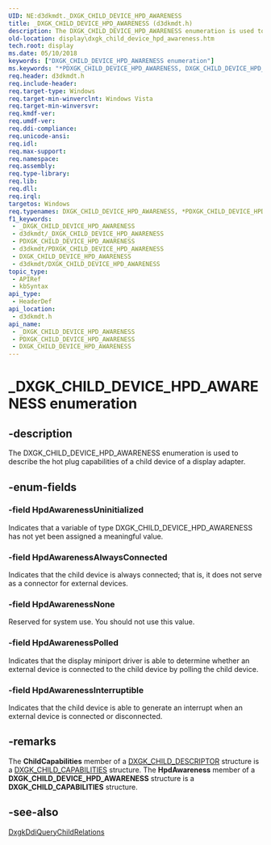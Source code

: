 ```yaml
---
UID: NE:d3dkmdt._DXGK_CHILD_DEVICE_HPD_AWARENESS
title: _DXGK_CHILD_DEVICE_HPD_AWARENESS (d3dkmdt.h)
description: The DXGK_CHILD_DEVICE_HPD_AWARENESS enumeration is used to describe the hot plug capabilities of a child device of a display adapter.
old-location: display\dxgk_child_device_hpd_awareness.htm
tech.root: display
ms.date: 05/10/2018
keywords: ["DXGK_CHILD_DEVICE_HPD_AWARENESS enumeration"]
ms.keywords: "*PDXGK_CHILD_DEVICE_HPD_AWARENESS, DXGK_CHILD_DEVICE_HPD_AWARENESS, DXGK_CHILD_DEVICE_HPD_AWARENESS enumeration [Display Devices], DmEnums_1d5801e8-cb03-4409-a037-b25242176eea.xml, HpdAwarenessAlwaysConnected, HpdAwarenessInterruptible, HpdAwarenessNone, HpdAwarenessPolled, HpdAwarenessUninitialized, PDXGK_CHILD_DEVICE_HPD_AWARENESS, PDXGK_CHILD_DEVICE_HPD_AWARENESS enumeration pointer [Display Devices], _DXGK_CHILD_DEVICE_HPD_AWARENESS, d3dkmdt/DXGK_CHILD_DEVICE_HPD_AWARENESS, d3dkmdt/HpdAwarenessAlwaysConnected, d3dkmdt/HpdAwarenessInterruptible, d3dkmdt/HpdAwarenessNone, d3dkmdt/HpdAwarenessPolled, d3dkmdt/HpdAwarenessUninitialized, d3dkmdt/PDXGK_CHILD_DEVICE_HPD_AWARENESS, display.dxgk_child_device_hpd_awareness"
req.header: d3dkmdt.h
req.include-header: 
req.target-type: Windows
req.target-min-winverclnt: Windows Vista
req.target-min-winversvr: 
req.kmdf-ver: 
req.umdf-ver: 
req.ddi-compliance: 
req.unicode-ansi: 
req.idl: 
req.max-support: 
req.namespace: 
req.assembly: 
req.type-library: 
req.lib: 
req.dll: 
req.irql: 
targetos: Windows
req.typenames: DXGK_CHILD_DEVICE_HPD_AWARENESS, *PDXGK_CHILD_DEVICE_HPD_AWARENESS
f1_keywords:
 - _DXGK_CHILD_DEVICE_HPD_AWARENESS
 - d3dkmdt/_DXGK_CHILD_DEVICE_HPD_AWARENESS
 - PDXGK_CHILD_DEVICE_HPD_AWARENESS
 - d3dkmdt/PDXGK_CHILD_DEVICE_HPD_AWARENESS
 - DXGK_CHILD_DEVICE_HPD_AWARENESS
 - d3dkmdt/DXGK_CHILD_DEVICE_HPD_AWARENESS
topic_type:
 - APIRef
 - kbSyntax
api_type:
 - HeaderDef
api_location:
 - d3dkmdt.h
api_name:
 - _DXGK_CHILD_DEVICE_HPD_AWARENESS
 - PDXGK_CHILD_DEVICE_HPD_AWARENESS
 - DXGK_CHILD_DEVICE_HPD_AWARENESS
---
```


# _DXGK_CHILD_DEVICE_HPD_AWARENESS enumeration


## -description

The DXGK_CHILD_DEVICE_HPD_AWARENESS enumeration is used to describe the hot plug capabilities of a child device of a display adapter.

## -enum-fields

### -field HpdAwarenessUninitialized

Indicates that a variable of type DXGK_CHILD_DEVICE_HPD_AWARENESS has not yet been assigned a meaningful value.

### -field HpdAwarenessAlwaysConnected

Indicates that the child device is always connected; that is, it does not serve as a connector for external devices.

### -field HpdAwarenessNone

Reserved for system use. You should not use this value.

### -field HpdAwarenessPolled

Indicates that the display miniport driver is able to determine whether an external device is connected to the child device by polling the child device.

### -field HpdAwarenessInterruptible

Indicates that the child device is able to generate an interrupt when an external device is connected or disconnected.

## -remarks

The <b>ChildCapabilities</b> member of a <a href="/windows-hardware/drivers/ddi/dispmprt/ns-dispmprt-_dxgk_child_descriptor">DXGK_CHILD_DESCRIPTOR</a> structure is a <a href="/windows-hardware/drivers/ddi/dispmprt/ns-dispmprt-_dxgk_child_capabilities">DXGK_CHILD_CAPABILITIES</a> structure. The <b>HpdAwareness</b> member of a <b>DXGK_CHILD_DEVICE_HPD_AWARENESS</b> structure is a <b>DXGK_CHILD_CAPABILITIES</b>  structure.

## -see-also

<a href="/windows-hardware/drivers/ddi/dispmprt/nc-dispmprt-dxgkddi_query_child_relations">DxgkDdiQueryChildRelations</a>

